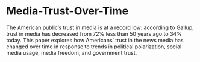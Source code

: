 # Media-Trust-Over-Time
The American public’s trust in media is at a record low: according to Gallup, trust in media has decreased from 72% less than 50 years ago to 34% today. This paper explores how Americans’ trust in the news media has changed over time in response to trends in political polarization, social media usage, media freedom, and government trust.
